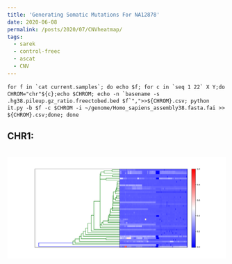 ```yaml
---
title: 'Generating Somatic Mutations For NA12878'
date: 2020-06-08
permalink: /posts/2020/07/CNVheatmap/
tags:
  - sarek
  - control-freec
  - ascat
  - CNV
---
```




```
for f in `cat current.samples`; do echo $f; for c in `seq 1 22` X Y;do CHROM="chr"${c};echo $CHROM; echo -n `basename -s .hg38.pileup.gz_ratio.freectobed.bed $f`",">>${CHROM}.csv; python it.py -b $f -c $CHROM -i ~/genome/Homo_sapiens_assembly38.fasta.fai >> ${CHROM}.csv;done; done
```

## CHR1:
<br/><img src='/images/CFheatmap/chr1.png'>
